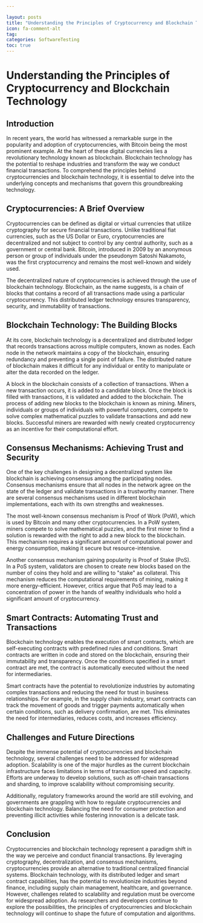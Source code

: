 ```yaml
---

layout: posts
title: "Understanding the Principles of Cryptocurrency and Blockchain Technology"
icon: fa-comment-alt
tag:      
categories: SoftwareTesting
toc: true
---
```




# Understanding the Principles of Cryptocurrency and Blockchain Technology

## Introduction

In recent years, the world has witnessed a remarkable surge in the popularity and adoption of cryptocurrencies, with Bitcoin being the most prominent example. At the heart of these digital currencies lies a revolutionary technology known as blockchain. Blockchain technology has the potential to reshape industries and transform the way we conduct financial transactions. To comprehend the principles behind cryptocurrencies and blockchain technology, it is essential to delve into the underlying concepts and mechanisms that govern this groundbreaking technology.

## Cryptocurrencies: A Brief Overview

Cryptocurrencies can be defined as digital or virtual currencies that utilize cryptography for secure financial transactions. Unlike traditional fiat currencies, such as the US Dollar or Euro, cryptocurrencies are decentralized and not subject to control by any central authority, such as a government or central bank. Bitcoin, introduced in 2009 by an anonymous person or group of individuals under the pseudonym Satoshi Nakamoto, was the first cryptocurrency and remains the most well-known and widely used.

The decentralized nature of cryptocurrencies is achieved through the use of blockchain technology. Blockchain, as the name suggests, is a chain of blocks that contains a record of all transactions made using a particular cryptocurrency. This distributed ledger technology ensures transparency, security, and immutability of transactions.

## Blockchain Technology: The Building Blocks

At its core, blockchain technology is a decentralized and distributed ledger that records transactions across multiple computers, known as nodes. Each node in the network maintains a copy of the blockchain, ensuring redundancy and preventing a single point of failure. The distributed nature of blockchain makes it difficult for any individual or entity to manipulate or alter the data recorded on the ledger.

A block in the blockchain consists of a collection of transactions. When a new transaction occurs, it is added to a candidate block. Once the block is filled with transactions, it is validated and added to the blockchain. The process of adding new blocks to the blockchain is known as mining. Miners, individuals or groups of individuals with powerful computers, compete to solve complex mathematical puzzles to validate transactions and add new blocks. Successful miners are rewarded with newly created cryptocurrency as an incentive for their computational effort.

## Consensus Mechanisms: Achieving Trust and Security

One of the key challenges in designing a decentralized system like blockchain is achieving consensus among the participating nodes. Consensus mechanisms ensure that all nodes in the network agree on the state of the ledger and validate transactions in a trustworthy manner. There are several consensus mechanisms used in different blockchain implementations, each with its own strengths and weaknesses.

The most well-known consensus mechanism is Proof of Work (PoW), which is used by Bitcoin and many other cryptocurrencies. In a PoW system, miners compete to solve mathematical puzzles, and the first miner to find a solution is rewarded with the right to add a new block to the blockchain. This mechanism requires a significant amount of computational power and energy consumption, making it secure but resource-intensive.

Another consensus mechanism gaining popularity is Proof of Stake (PoS). In a PoS system, validators are chosen to create new blocks based on the number of coins they hold and are willing to "stake" as collateral. This mechanism reduces the computational requirements of mining, making it more energy-efficient. However, critics argue that PoS may lead to a concentration of power in the hands of wealthy individuals who hold a significant amount of cryptocurrency.

## Smart Contracts: Automating Trust and Transactions

Blockchain technology enables the execution of smart contracts, which are self-executing contracts with predefined rules and conditions. Smart contracts are written in code and stored on the blockchain, ensuring their immutability and transparency. Once the conditions specified in a smart contract are met, the contract is automatically executed without the need for intermediaries.

Smart contracts have the potential to revolutionize industries by automating complex transactions and reducing the need for trust in business relationships. For example, in the supply chain industry, smart contracts can track the movement of goods and trigger payments automatically when certain conditions, such as delivery confirmation, are met. This eliminates the need for intermediaries, reduces costs, and increases efficiency.

## Challenges and Future Directions

Despite the immense potential of cryptocurrencies and blockchain technology, several challenges need to be addressed for widespread adoption. Scalability is one of the major hurdles as the current blockchain infrastructure faces limitations in terms of transaction speed and capacity. Efforts are underway to develop solutions, such as off-chain transactions and sharding, to improve scalability without compromising security.

Additionally, regulatory frameworks around the world are still evolving, and governments are grappling with how to regulate cryptocurrencies and blockchain technology. Balancing the need for consumer protection and preventing illicit activities while fostering innovation is a delicate task.

## Conclusion

Cryptocurrencies and blockchain technology represent a paradigm shift in the way we perceive and conduct financial transactions. By leveraging cryptography, decentralization, and consensus mechanisms, cryptocurrencies provide an alternative to traditional centralized financial systems. Blockchain technology, with its distributed ledger and smart contract capabilities, has the potential to revolutionize industries beyond finance, including supply chain management, healthcare, and governance. However, challenges related to scalability and regulation must be overcome for widespread adoption. As researchers and developers continue to explore the possibilities, the principles of cryptocurrencies and blockchain technology will continue to shape the future of computation and algorithms.